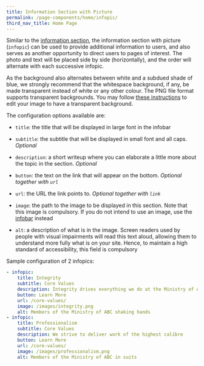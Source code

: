 ```yaml
---
title: Information Section with Picture
permalink: /page-components/home/infopic/
third_nav_title: Home Page
---
```

Similar to the [information section](/page-components/home/infobar/), the information section with picture (`infopic`) can be used to provide additional information to users, and also serves as another opportunity to direct users to pages of interest. The photo and text will be placed side by side (horizontally), and the order will alternate with each successive infopic.

As the background also alternates between white and a subdued shade of blue, we strongly recommend that the whitespace background, if any, be made transparent instead of white or any other colour. The PNG file format supports transparent backgrounds. You may follow [these instructions](https://go.gov.sg/k9m2bc) to edit your image to have a transparent background.

The configuration options available are:

* `title`: the title that will be displayed in large font in the infobar

* `subtitle`: the subtitle that will be displayed in small font and all caps. *Optional*

* `description`: a short writeup where you can elaborate a little more about the topic in the section. *Optional*

* `button`: the text on the link that will appear on the bottom. *Optional together with `url`*

* `url`: the URL the link points to. *Optional together with `link`*

* `image`: the path to the image to be displayed in this section. Note that this image is compulsory. If you do not intend to use an image, use the [infobar](/page-components/home/infobar/) instead

* `alt`: a description of what is in the image. Screen readers used by people with visual impairments will read this text aloud, allowing them to understand more fully what is on your site. Hence, to maintain a high standard of accessibility, this field is compulsory

Sample configuration of 2 infopics:

```yml
- infopic:
    title: Integrity
    subtitle: Core Values
    description: Integrity drives everything we do at the Ministry of ABC
    button: Learn More
    url: /core-values/
    image: /images/integrity.png
    alt: Members of the Ministry of ABC shaking hands
- infopic:
    title: Professionalism
    subtitle: Core Values
    description: We strive to deliver work of the highest calibre
    button: Learn More
    url: /core-values/
    image: /images/professionalism.png
    alt: Members of the Ministry of ABC in suits
```